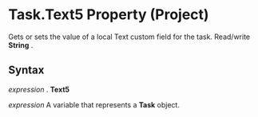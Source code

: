 
# Task.Text5 Property (Project)

Gets or sets the value of a local Text custom field for the task. Read/write  **String** .


## Syntax

 _expression_ . **Text5**

 _expression_ A variable that represents a **Task** object.

